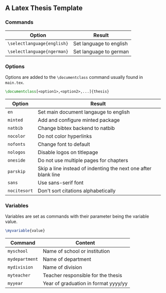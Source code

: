 ## A Latex Thesis Template

### Commands

Option | Result
------ | ------
`\selectlanguage{english}` | Set language to english
`\selectlanguage{ngerman}` | Set language to german

### Options

Options are added to the `\documentclass` command usually found in `main.tex`.
```latex
\documentclass[<option1>,<option2>,...]{thesis}
```

Option | Result
------ | ------
`en` | Set main document langauge to english
`minted` | Add and configure minted package
`natbib` | Change bibtex backend to natbib
`nocolor` | Do not color hyperlinks
`nofonts` | Change font to default
`nologos` | Disable logos on titlepage
`oneside` | Do not use multiple pages for chapters
`parskip` | Skip a line instead of indenting the next one after blank line
`sans` | Use sans-serif font
`nocitesort` | Don't sort citations alphabetically

### Variables

Variables are set as commands with their parameter being the variable value.
```tex
\myvariable{value}
```

Command | Content
------- | -------
`myschool` | Name of school or institution
`mydepartment` | Name of department
`mydivision` | Name of division
`myteacher` | Teacher responsible for the thesis
`myyear` | Year of graduation in format yyyy/yy
